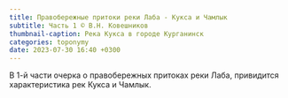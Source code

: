 ```yaml
---
title: Правобережные притоки реки Лаба - Кукса и Чамлык
subtitle: Часть 1 © В.Н. Ковешников
thumbnail-caption: Река Кукса в городе Курганинск
categories: toponymy
date: 2023-07-30 16:40 +0300
---
```

В 1-й части очерка о правобережных притоках реки Лаба, привидится характеристика рек Кукса и Чамлык.